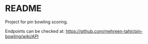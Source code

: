 # README

Project for pin bowling scoring.

Endpoints can be checked at: https://github.com/mehreen-tahir/pin-bowling/wiki/API
